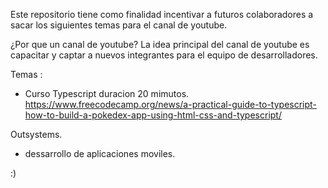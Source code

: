 Este repositorio tiene como finalidad incentivar a futuros colaboradores a sacar los siguientes temas para el canal de youtube.

¿Por que un canal de youtube?
La idea principal del canal de youtube es capacitar y captar a nuevos integrantes para el equipo de desarrolladores. 

Temas :

- Curso Typescript duracion 20 mimutos.
https://www.freecodecamp.org/news/a-practical-guide-to-typescript-how-to-build-a-pokedex-app-using-html-css-and-typescript/

Outsystems.
- dessarrollo de aplicaciones moviles.

:) 
